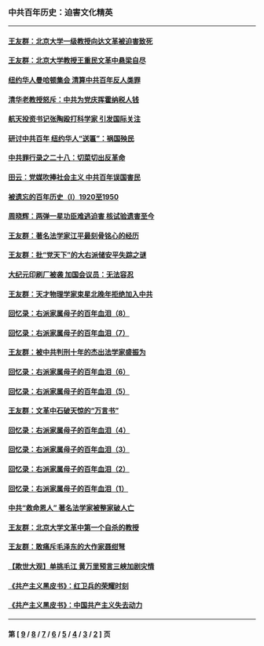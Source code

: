 ### 中共百年历史：迫害文化精英
---
#### [王友群：北京大学一级教授向达文革被迫害致死](../../pages/nf1176111/n13150966.md?10090430) 
#### [王友群：北京大学教授王重民文革中悬梁自尽](../../pages/nf1176111/n13084645.md?10090430) 
#### [纽约华人曼哈顿集会 清算中共百年反人类罪](../../pages/nf1176111/n13084157.md?10090430) 
#### [清华老教授怒斥：中共为党庆挥霍纳税人钱](../../pages/nf1176111/n13071430.md?10090430) 
#### [航天投资书记张陶殴打科学家 引发国际关注](../../pages/nf1176111/n13069132.md?10090430) 
#### [研讨中共百年 纽约华人“送匾”：祸国殃民](../../pages/nf1176111/n13057367.md?10090430) 
#### [中共罪行录之二十八：切菜切出反革命](../../pages/nf1176111/n13030600.md?10090430) 
#### [田云：党媒吹捧社会主义 中共百年误国害民](../../pages/nf1176111/n13006682.md?10090430) 
#### [被遗忘的百年历史（I）1920至1950](../../pages/nf1176111/n12986411.md?10090430) 
#### [周晓辉：两弹一星功臣难逃迫害 核试验遗害至今](../../pages/nf1176111/n12974997.md?10090430) 
#### [王友群：著名法学家江平最刻骨铭心的经历](../../pages/nf1176111/n12970787.md?10090430) 
#### [王友群：批“党天下”的大右派储安平失踪之谜](../../pages/nf1176111/n12954229.md?10090430) 
#### [大纪元印刷厂被袭 加国会议员：无法容忍](../../pages/nf1176111/n12883028.md?10090430) 
#### [王友群：天才物理学家束星北晚年拒绝加入中共](../../pages/nf1176111/n12792913.md?10090430) 
#### [回忆录：右派家属母子的百年血泪（8）](../../pages/nf1176111/n12706196.md?10090430) 
#### [回忆录：右派家属母子的百年血泪（7）](../../pages/nf1176111/n12706191.md?10090430) 
#### [王友群：被中共判刑十年的杰出法学家盛振为](../../pages/nf1176111/n12706141.md?10090430) 
#### [回忆录：右派家属母子的百年血泪（6）](../../pages/nf1176111/n12698863.md?10090430) 
#### [回忆录：右派家属母子的百年血泪（5）](../../pages/nf1176111/n12692515.md?10090430) 
#### [王友群：文革中石破天惊的“万言书”](../../pages/nf1176111/n12690994.md?10090430) 
#### [回忆录：右派家属母子的百年血泪（4）](../../pages/nf1176111/n12686410.md?10090430) 
#### [回忆录：右派家属母子的百年血泪（3）](../../pages/nf1176111/n12683820.md?10090430) 
#### [回忆录：右派家属母子的百年血泪（2）](../../pages/nf1176111/n12679738.md?10090430) 
#### [回忆录：右派家属母子的百年血泪（1）](../../pages/nf1176111/n12678112.md?10090430) 
#### [中共“救命恩人” 著名法学家被整家破人亡](../../pages/nf1176111/n12658168.md?10090430) 
#### [王友群：北京大学文革中第一个自杀的教授](../../pages/nf1176111/n12632697.md?10090430) 
#### [王友群：敢痛斥毛泽东的大作家聂绀弩](../../pages/nf1176111/n12384788.md?10090430) 
#### [【欺世大观】单挑毛江 黄万里预言三峡加剧灾情](../../pages/nf1176111/n12357101.md?10090430) 
#### [《共产主义黑皮书》：红卫兵的荣耀时刻](../../pages/nf1176111/n12190329.md?10090430) 
#### [《共产主义黑皮书》：中国共产主义失去动力](../../pages/nf1176111/n12168749.md?10090430) 

---
#### 第 [ [9](./9.md?10090430) / [8](./8.md?10090430) / [7](./7.md?10090430) / [6](./6.md?10090430) / [5](./5.md?10090430) / [4](./4.md?10090430) / [3](./3.md?10090430) / [2](./2.md?10090430) ] 页
